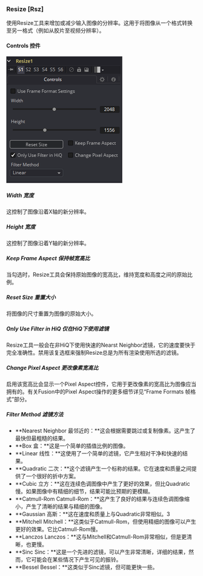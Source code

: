### Resize [Rsz]

使用Resize工具来增加或减少输入图像的分辨率。这用于将图像从一个格式转换至另一格式（例如从胶片至视频分辨率）。

#### Controls 控件

![Rsz_Controls](images/Rsz_Controls.png)

##### Width 宽度

这控制了图像沿着X轴的新分辨率。

##### Height 宽度

这控制了图像沿着Y轴的新分辨率。

##### Keep Frame Aspect 保持帧宽高比

当勾选时，Resize工具会保持原始图像的宽高比，维持宽度和高度之间的原始比例。

##### Reset Size 重置大小

将图像的尺寸重置为图像的原始大小。

##### Only Use Filter in HiQ 仅在HiQ下使用滤镜

Resize工具一般会在非HiQ下使用快速的Nearst Neighbor滤镜，它的速度要快于完全准确性。禁用该复选框来强制Resize总是为所有渲染使用所选的滤镜。

##### Change Pixel Aspect 更改像素宽高比

启用该宽高比会显示一个Pixel Aspect控件，它用于更改像素的宽高比为图像应当拥有的。有关Fusion中的Pixel Aspect操作的更多细节详见“Frame Formats 帧格式”部分。

##### Filter Method 滤镜方法

- **Nearest Neighbor 最邻近的：**这会根据需要跳过或复制像素。这产生了最快但最粗糙的结果。
- **Box 盒：**这是一个简单的插值比例的图像。
- **Linear 线性：**这使用了一个简单的滤镜，它产生相对干净和快速的结果。
- **Quadratic 二次：**这个滤镜产生一个标称的结果。它在速度和质量之间提供了一个很好的折中方案。
- **Cubic 立方：**这在连续色调图像中产生了更好的效果，但比Quadratic慢。如果图像中有精细的细节，结果可能比预期的更模糊。
- **Catmull-Rom Catmull-Rom：**这产生了良好的结果与连续色调图像缩小，产生了清晰的结果与精细的图像。
- **Gaussian 高斯：**这在速度和质量上与Quadratic非常相似。3
- **Mitchell Mitchell：**这类似于Catmull-Rom，但使用精细的图像可以产生更好的效果。它比Catmull-Rom慢。
- **Lanczos Lanczos：**这与Mitchell和Catmull-Rom非常相似，但是更清晰，也更慢。
- **Sinc Sinc：**这是一个先进的滤镜，可以产生非常清晰，详细的结果，然而，它可能会在某些情况下产生可见的振铃。
- **Bessel Bessel：**这类似于Sinc滤镜，但可能更快一些。
